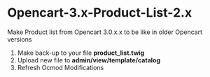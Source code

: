 # Opencart-3.x-Product-List-2.x
Make Product list from Opencart 3.0.x.x to be like in older Opencart versions

1. Make back-up to your file <strong>product_list.twig</strong>
2. Upload new file to <strong>admin/view/template/catalog</strong>
3. Refresh Ocmod Modifications
